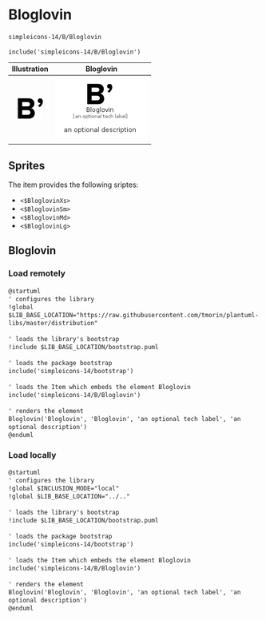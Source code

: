 # Bloglovin


```text
simpleicons-14/B/Bloglovin
```

```text
include('simpleicons-14/B/Bloglovin')
```



| Illustration | Bloglovin |
| :---: | :---: |
| ![illustration for Illustration](../../simpleicons-14/B/Bloglovin.png) | ![illustration for Bloglovin](../../simpleicons-14/B/Bloglovin.Local.png) |



## Sprites
The item provides the following sriptes:

- `<$BloglovinXs>`
- `<$BloglovinSm>`
- `<$BloglovinMd>`
- `<$BloglovinLg>`





## Bloglovin

### Load remotely
```plantuml
@startuml
' configures the library
!global $LIB_BASE_LOCATION="https://raw.githubusercontent.com/tmorin/plantuml-libs/master/distribution"

' loads the library's bootstrap
!include $LIB_BASE_LOCATION/bootstrap.puml

' loads the package bootstrap
include('simpleicons-14/bootstrap')

' loads the Item which embeds the element Bloglovin
include('simpleicons-14/B/Bloglovin')

' renders the element
Bloglovin('Bloglovin', 'Bloglovin', 'an optional tech label', 'an optional description')
@enduml
```

### Load locally
```plantuml
@startuml
' configures the library
!global $INCLUSION_MODE="local"
!global $LIB_BASE_LOCATION="../.."

' loads the library's bootstrap
!include $LIB_BASE_LOCATION/bootstrap.puml

' loads the package bootstrap
include('simpleicons-14/bootstrap')

' loads the Item which embeds the element Bloglovin
include('simpleicons-14/B/Bloglovin')

' renders the element
Bloglovin('Bloglovin', 'Bloglovin', 'an optional tech label', 'an optional description')
@enduml
```

